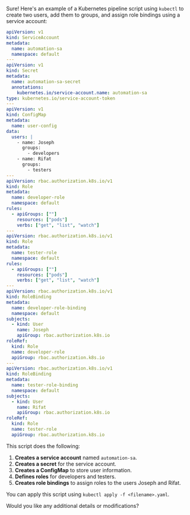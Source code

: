 Sure! Here's an example of a Kubernetes pipeline script using `kubectl` to create two users, add them to groups, and assign role bindings using a service account:

```yaml
apiVersion: v1
kind: ServiceAccount
metadata:
  name: automation-sa
  namespace: default
---
apiVersion: v1
kind: Secret
metadata:
  name: automation-sa-secret
  annotations:
    kubernetes.io/service-account.name: automation-sa
type: kubernetes.io/service-account-token
---
apiVersion: v1
kind: ConfigMap
metadata:
  name: user-config
data:
  users: |
    - name: Joseph
      groups:
        - developers
    - name: Rifat
      groups:
        - testers
---
apiVersion: rbac.authorization.k8s.io/v1
kind: Role
metadata:
  name: developer-role
  namespace: default
rules:
  - apiGroups: [""]
    resources: ["pods"]
    verbs: ["get", "list", "watch"]
---
apiVersion: rbac.authorization.k8s.io/v1
kind: Role
metadata:
  name: tester-role
  namespace: default
rules:
  - apiGroups: [""]
    resources: ["pods"]
    verbs: ["get", "list", "watch"]
---
apiVersion: rbac.authorization.k8s.io/v1
kind: RoleBinding
metadata:
  name: developer-role-binding
  namespace: default
subjects:
  - kind: User
    name: Joseph
    apiGroup: rbac.authorization.k8s.io
roleRef:
  kind: Role
  name: developer-role
  apiGroup: rbac.authorization.k8s.io
---
apiVersion: rbac.authorization.k8s.io/v1
kind: RoleBinding
metadata:
  name: tester-role-binding
  namespace: default
subjects:
  - kind: User
    name: Rifat
    apiGroup: rbac.authorization.k8s.io
roleRef:
  kind: Role
  name: tester-role
  apiGroup: rbac.authorization.k8s.io
```

This script does the following:
1. **Creates a service account** named `automation-sa`.
2. **Creates a secret** for the service account.
3. **Creates a ConfigMap** to store user information.
4. **Defines roles** for developers and testers.
5. **Creates role bindings** to assign roles to the users Joseph and Rifat.

You can apply this script using `kubectl apply -f <filename>.yaml`.

Would you like any additional details or modifications?